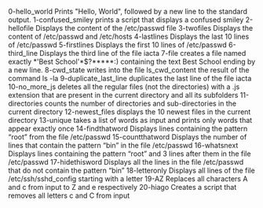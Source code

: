 0-hello_world Prints "Hello, World", followed by a new line to the standard output.
1-confused_smiley prints a script that displays a confused smiley
2-hellofile Displays the content of the /etc/passwd file
3-twofiles Displays the content of /etc/passwd and /etc/hosts
4-lastlines Displays the last 10 lines of /etc/passwd
5-firstlines Displays the first 10 lines of /etc/passwd
6-third_line Displays the third line of the file iacta
7-file creates a file named exactly \*\'Best School\'\*$\?\*\*\*\*\*:) containing the text Best School ending by a new line.
8-cwd_state writes into the file ls_cwd_content the result of the command ls -la
9-duplicate_last_line duplicates the last line of the file iacta
10-no_more_js deletes all the regular files (not the directories) with a .js extension that are present in the current directory and all its subfolders
11-directories counts the number of directories and sub-directories in the current directory
12-newest_files displays the 10 newest files in the current directory
13-unique takes a list of words as input and prints only words that appear exactly once
14-findthatword Displays lines containing the pattern “root” from the file /etc/passwd
15-countthatword Displays the number of lines that contain the pattern “bin” in the file /etc/passwd
16-whatsnext Displays lines containing the pattern “root” and 3 lines after them in the file /etc/passwd
17-hidethisword Displays all the lines in the file /etc/passwd that do not contain the pattern “bin”
18-letteronly Displays all lines of the file /etc/ssh/sshd_config starting with a letter
19-AZ Replaces all characters A and c from input to Z and e respectively
20-hiago Creates a script that removes all letters c and C from input
